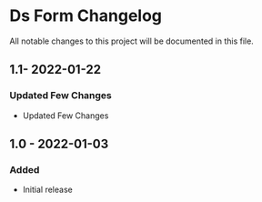 # Ds Form Changelog

All notable changes to this project will be documented in this file.


## 1.1- 2022-01-22
### Updated Few Changes
- Updated Few Changes

## 1.0 - 2022-01-03
### Added
- Initial release
